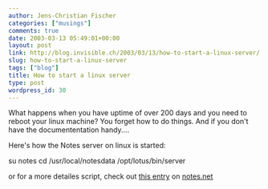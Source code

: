 ```yaml
---
author: Jens-Christian Fischer
categories: ["musings"]
comments: true
date: 2003-03-13 05:49:01+00:00
layout: post
link: http://blog.invisible.ch/2003/03/13/how-to-start-a-linux-server/
slug: how-to-start-a-linux-server
tags: ["blog"]
title: How to start a linux server
type: post
wordpress_id: 30
---
```


What happens when you have uptime of over 200 days and you need to reboot your linux machine? You forget how to do things. And if you don't have the documententation handy....

Here's how the Notes server on linux is started:

su notes
cd /usr/local/notesdata
/opt/lotus/bin/server

or for a more detailes script, check out [this entry](http://www-10.lotus.com/ldd/46dom.nsf/55c38d716d632d9b8525689b005ba1c0/687c9d1e2100127585256a34006c48cf?OpenDocument&Highlight=0,anthony,barker,password,linux) on [notes.net](http://www.notes.net)
